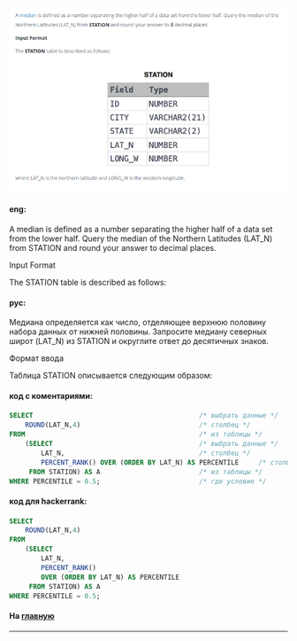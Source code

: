 ### 

<img src="./art/42.png" alt="solution" >

#### eng:
A median is defined as a number separating the higher half of a data set from the lower half. Query the median of the Northern Latitudes (LAT_N) from STATION and round your answer to  decimal places.

Input Format

The STATION table is described as follows:


#### рус:
Медиана определяется как число, отделяющее верхнюю половину набора данных от нижней половины.  Запросите медиану 
северных широт (LAT_N) из STATION и округлите ответ до десятичных знаков.

Формат ввода

Таблица STATION описывается следующим образом:


#### код с коментариями:
```sql
SELECT                                          /* выбрать данные */
    ROUND(LAT_N,4)                              /* столбец */
FROM                                            /* из таблицы */
    (SELECT                                     /* выбрать данные */
        LAT_N,                                  /* столбец */
        PERCENT_RANK() OVER (ORDER BY LAT_N) AS PERCENTILE     /* столбец с псевданимом */
     FROM STATION) AS A                         /* из таблицы */
WHERE PERCENTILE = 0.5;                         /* где условие */
```

#### код для hackerrank:
```sql
SELECT 
    ROUND(LAT_N,4) 
FROM 
    (SELECT 
        LAT_N,
        PERCENT_RANK() 
        OVER (ORDER BY LAT_N) AS PERCENTILE 
     FROM STATION) AS A 
WHERE PERCENTILE = 0.5;
```


#### На [главную](https://github.com/BEPb/hackerrank_sql#readme)

---